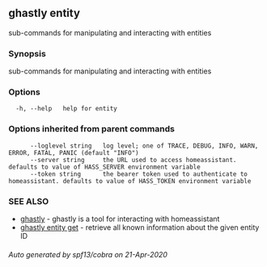 ## ghastly entity

sub-commands for manipulating and interacting with entities

### Synopsis

sub-commands for manipulating and interacting with entities

### Options

```
  -h, --help   help for entity
```

### Options inherited from parent commands

```
      --loglevel string   log level; one of TRACE, DEBUG, INFO, WARN, ERROR, FATAL, PANIC (default "INFO")
      --server string     the URL used to access homeassistant. defaults to value of HASS_SERVER environment variable
      --token string      the bearer token used to authenticate to homeassistant. defaults to value of HASS_TOKEN environment variable
```

### SEE ALSO

* [ghastly](ghastly.md)	 - ghastly is a tool for interacting with homeassistant
* [ghastly entity get](ghastly_entity_get.md)	 - retrieve all known information about the given entity ID

###### Auto generated by spf13/cobra on 21-Apr-2020
